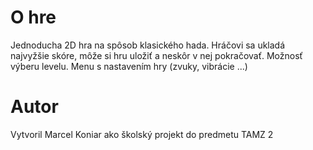 # O hre
Jednoducha 2D hra na spôsob klasického hada. Hráčovi sa ukladá najvyžšie skóre, môže si hru uložiť a neskôr v nej pokračovať.
Možnosť výberu levelu. Menu s nastavením hry (zvuky, vibrácie ...)

# Autor
Vytvoril Marcel Koniar ako školský projekt do predmetu TAMZ 2
